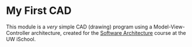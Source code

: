 # My First CAD

This module is a _very_ simple CAD (drawing) program using a Model-View-Controller architecture, created for the [Software Architecture](https://canvas.uw.edu/courses/1100150) course at the UW iSchool.
